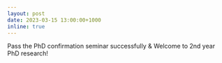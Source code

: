 ```yaml
---
layout: post
date: 2023-03-15 13:00:00+1000
inline: true
---
```


Pass the PhD confirmation seminar successfully & Welcome to 2nd year PhD research!
